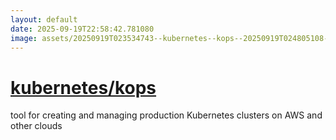 ```yaml
---
layout: default
date: 2025-09-19T22:58:42.781080
image: assets/20250919T023534743--kubernetes--kops--20250919T024805108--cropped.png
---
```


# [kubernetes/kops](https://github.com/kubernetes/kops)

tool for creating and managing production Kubernetes clusters on AWS and other clouds
